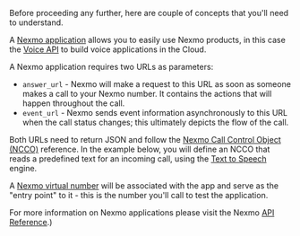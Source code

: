 Before proceeding any further, here are couple of concepts that you'll need to understand.

A [Nexmo application](/documentation/concepts/guides/applications) allows you to easily use Nexmo products, in this case the [Voice API](/documentation/voice/voice-api/overview) to build voice applications in the Cloud.

A Nexmo application requires two URLs as parameters:

* `answer_url` - Nexmo will make a request to this URL as soon as someone makes a call to your Nexmo number. It contains the actions that will happen throughout the call.
* `event_url` - Nexmo sends event information asynchronously to this URL when the call status changes; this ultimately depicts the flow of the call.

Both URLs need to return JSON and follow the [Nexmo Call Control Object (NCCO)](/documentation/voice/voice-api/ncco-reference) reference. In the example below, you will define an NCCO that reads a predefined text for an incoming call, using the [Text to Speech](/documentatio/voice/voice-api/guides/text-to-speech) engine.

A [Nexmo virtual number](/documentation/numbers/overview) will be associated with the app and serve as the "entry point" to it - this is the number you'll call to test the application.

For more information on Nexmo applications please visit the Nexmo [API Reference](/api/application).)
